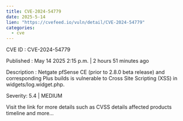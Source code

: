```yaml
---
title: CVE-2024-54779
date: 2025-5-14
lien: "https://cvefeed.io/vuln/detail/CVE-2024-54779"
categories:
  - cve
---
```


CVE ID : CVE-2024-54779

Published :  May 14
2025
2:15 p.m. | 2 hours
51 minutes ago

Description : Netgate pfSense CE (prior to 2.8.0 beta release) and corresponding Plus builds is vulnerable to Cross Site Scripting (XSS) in widgets/log.widget.php.

Severity: 5.4 | MEDIUM

Visit the link for more details
such as CVSS details
affected products
timeline
and more...
